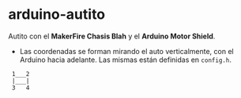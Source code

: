 # arduino-autito
Autito con el **MakerFire Chasis Blah** y el **Arduino Motor Shield**.

- Las coordenadas se forman mirando el auto verticalmente, con el Arduino hacia adelante. Las mismas están definidas en `config.h`.

```
 1___2
 |___|
 3   4
```